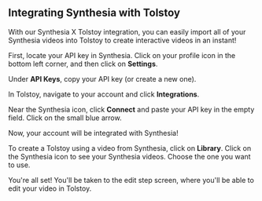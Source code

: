 ## Integrating Synthesia with Tolstoy

With our Synthesia X Tolstoy integration, you can easily import all of your Synthesia videos into Tolstoy to create interactive videos in an instant!

First, locate your API key in Synthesia. Click on your profile icon in the bottom left corner, and then click on **Settings**.

Under **API Keys**, copy your API key (or create a new one).

In Tolstoy, navigate to your account and click **Integrations**.

Near the Synthesia icon, click **Connect** and paste your API key in the empty field. Click on the small blue arrow.

Now, your account will be integrated with Synthesia!

To create a Tolstoy using a video from Synthesia, click on **Library**. Click on the Synthesia icon to see your Synthesia videos. Choose the one you want to use.

You're all set! You'll be taken to the edit step screen, where you'll be able to edit your video in Tolstoy.